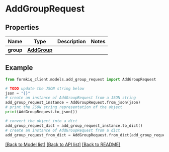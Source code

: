 # AddGroupRequest


## Properties

Name | Type | Description | Notes
------------ | ------------- | ------------- | -------------
**group** | [**AddGroup**](AddGroup.md) |  | 

## Example

```python
from formkiq_client.models.add_group_request import AddGroupRequest

# TODO update the JSON string below
json = "{}"
# create an instance of AddGroupRequest from a JSON string
add_group_request_instance = AddGroupRequest.from_json(json)
# print the JSON string representation of the object
print(AddGroupRequest.to_json())

# convert the object into a dict
add_group_request_dict = add_group_request_instance.to_dict()
# create an instance of AddGroupRequest from a dict
add_group_request_from_dict = AddGroupRequest.from_dict(add_group_request_dict)
```
[[Back to Model list]](../README.md#documentation-for-models) [[Back to API list]](../README.md#documentation-for-api-endpoints) [[Back to README]](../README.md)


